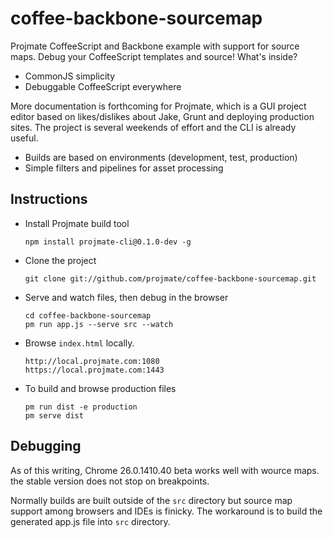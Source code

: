 # coffee-backbone-sourcemap

Projmate CoffeeScript and Backbone example with support for source maps.
Debug your CoffeeScript templates and source! What's inside?

* CommonJS simplicity
* Debuggable CoffeeScript everywhere


More documentation is forthcoming for Projmate, which is a GUI project editor
based on likes/dislikes about Jake, Grunt and deploying production sites.
The project is several weekends of effort and the CLI is already useful.

* Builds are based on environments (development, test, production)
* Simple filters and pipelines for asset processing


## Instructions

*   Install Projmate build tool

        npm install projmate-cli@0.1.0-dev -g

*   Clone the project

        git clone git://github.com/projmate/coffee-backbone-sourcemap.git

*   Serve and watch files, then debug in the browser

        cd coffee-backbone-sourcemap
        pm run app.js --serve src --watch

*   Browse `index.html` locally.

        http://local.projmate.com:1080
        https://local.projmate.com:1443

*   To build and browse production files

        pm run dist -e production
        pm serve dist


## Debugging

As of this writing, Chrome 26.0.1410.40 beta works well with wource maps.
the stable version does not stop on breakpoints.

Normally builds are built outside of the `src` directory but source map
support among browsers and IDEs is finicky. The workaround is to build
the generated app.js file into `src` directory.
